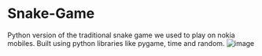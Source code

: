 # Snake-Game
Python version of the  traditional snake game we used to play on nokia mobiles.
Built using python libraries like pygame, time and random.
![image](https://user-images.githubusercontent.com/56433539/122912689-3c86c900-d376-11eb-8c27-5dbbd2b03c61.png)

